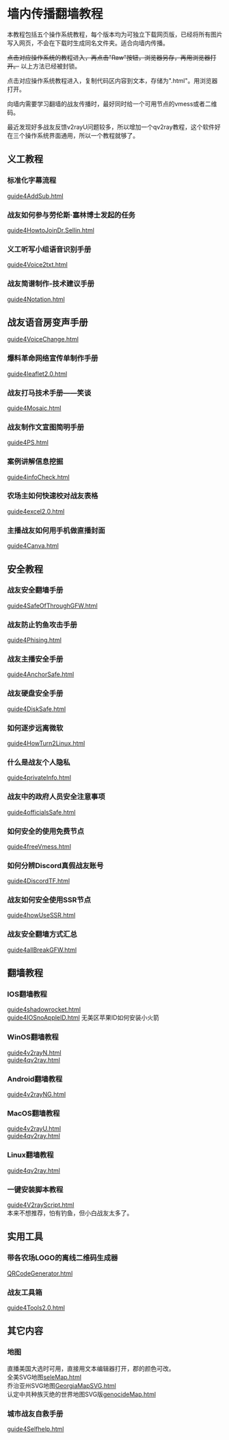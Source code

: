 # 墙内传播翻墙教程  
本教程包括五个操作系统教程，每个版本均为可独立下载网页版，已经将所有图片写入网页，不会在下载时生成同名文件夹。适合向墙内传播。  

~~点击对应操作系统的教程进入，再点击"Raw"按钮，浏览器另存，再用浏览器打开。~~
以上方法已经被封锁。

点击对应操作系统教程进入，复制代码区内容到文本，存储为".html"。用浏览器打开。

向墙内需要学习翻墙的战友传播时，最好同时给一个可用节点的vmess或者二维码。  

最近发现好多战友反馈v2rayU问题较多，所以增加一个qv2ray教程，这个软件好在三个操作系统界面通用，所以一个教程就够了。

## 义工教程  
### 标准化字幕流程  
[guide4AddSub.html](guide4AddSub.html)  
### 战友如何参与劳伦斯·塞林博士发起的任务  
[guide4HowtoJoinDr.Sellin.html](guide4HowtoJoinDr.Sellin.html)  
### 义工听写小组语音识别手册  
[guide4Voice2txt.html](guide4Voice2txt.html)  
### 战友简谱制作-技术建议手册  
[guide4Notation.html](guide4Notation.html)  
## 战友语音房变声手册  
[guide4VoiceChange.html](guide4VoiceChange.html)  
### 爆料革命网络宣传单制作手册  
[guide4leaflet2.0.html](guide4leaflet2.0.html)  
### 战友打马技术手册——笑谈  
[guide4Mosaic.html](guide4Mosaic.html)  
### 战友制作文宣图简明手册  
[guide4PS.html](guide4PS.html)  
### 案例讲解信息挖掘  
[guide4infoCheck.html](guide4infoCheck.html)  
### 农场主如何快速校对战友表格  
[guide4excel2.0.html](guide4excel2.0.html)  
### 主播战友如何用手机做直播封面  
[guide4Canva.html](guide4Canva.html)  


## 安全教程  
### 战友安全翻墙手册  
[guide4SafeOfThroughGFW.html](guide4SafeOfThroughGFW.html)  
### 战友防止钓鱼攻击手册
[guide4Phising.html](guide4Phising.html)  
### 战友主播安全手册  
[guide4AnchorSafe.html](guide4AnchorSafe.html)  
### 战友硬盘安全手册  
[guide4DiskSafe.html](guide4DiskSafe.html)  
### 如何逐步远离微软  
[guide4HowTurn2Linux.html](guide4HowTurn2Linux.html)
### 什么是战友个人隐私  
[guide4privateInfo.html](guide4privateInfo.html)  
### 战友中的政府人员安全注意事项   
[guide4officialsSafe.html](guide4officialsSafe.html)  
### 如何安全的使用免费节点  
[guide4freeVmess.html](guide4freeVmess.html)  
### 如何分辨Discord真假战友账号  
[guide4DiscordTF.html](guide4DiscordTF.html)  
### 战友如何安全使用SSR节点  
[guide4howUseSSR.html](guide4howUseSSR.html)  
### 战友安全翻墙方式汇总  
[guide4allBreakGFW.html](guide4allBreakGFW.html)  


## 翻墙教程  
### IOS翻墙教程  
[guide4shadowrocket.html](guide4shadowrocket.html)  
[guide4IOSnoAppleID.html](guide4IOSnoAppleID.html) 无美区苹果ID如何安装小火箭  
### WinOS翻墙教程  
[guide4v2rayN.html](guide4v2rayN.html)  
[guide4qv2ray.html](guide4qv2ray.html)  
### Android翻墙教程  
[guide4v2rayNG.html](guide4v2rayNG.html)  
### MacOS翻墙教程  
[guide4v2rayU.html](guide4v2rayU.html)  
[guide4qv2ray.html](guide4qv2ray.html)
### Linux翻墙教程
[guide4qv2ray.html](guide4qv2ray.html)  
### 一键安装脚本教程  
[guide4V2rayScript.html](guide4V2rayScript.html)  
本来不想推荐，怕有钓鱼，但小白战友太多了。  

## 实用工具  
### 带各农场LOGO的离线二维码生成器  
[QRCodeGenerator.html](QRCodeGenerator.html)  
### 战友工具箱  
[guide4Tools2.0.html](guide4Tools2.0.html)  

## 其它内容  
### 地图  
直播美国大选时可用，直接用文本编辑器打开，郡的颜色可改。  
全美SVG地图[seleMap.html](seleMap.html)  
乔治亚州SVG地图[GeorgiaMapSVG.html](GeorgiaMapSVG.html)  
认定中共种族灭绝的世界地图SVG版[genocideMap.html](genocideMap.html)  
### 城市战友自救手册  
[guide4Selfhelp.html](guide4Selfhelp.html)  
